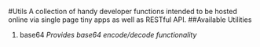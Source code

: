 #Utils
A collection of handy developer functions intended to be hosted online via single page tiny apps as well as RESTful API.
##Available Utilities
1. base64 *Provides base64 encode/decode functionality*
